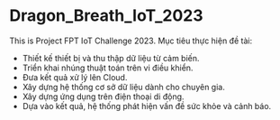 # Dragon_Breath_IoT_2023
This is Project FPT IoT Challenge 2023.
Mục tiêu thực hiện đề tài:
- Thiết kế thiết bị và thu thập dữ liệu từ cảm biến.
- Triển khai nhúng thuật toán trên vi điều khiển.
- Đưa kết quả xử lý lên Cloud.
- Xây dựng hệ thống cơ sở dữ liệu dành cho chuyên gia.
- Xây dựng ứng dụng trên điện thoại di động.
- Dựa vào kết quả, hệ thống phát hiện vấn đề sức khỏe và cảnh báo.

